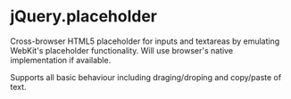 jQuery.placeholder
=============

Cross-browser HTML5 placeholder for inputs and textareas by emulating WebKit's placeholder functionality. Will use browser's native implementation if available.

Supports all basic behaviour including draging/droping and copy/paste of text.
